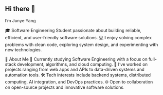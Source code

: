 ## Hi there 👋
I’m Junye Yang

🎓 Software Engineering Student passionate about building reliable, efficient, and user-friendly software solutions.
💻 I enjoy solving complex problems with clean code, exploring system design, and experimenting with new technologies.

🚀 About Me
🌱 Currently studying Software Engineering with a focus on full-stack development, algorithms, and cloud computing.
🔭 I’ve worked on projects ranging from web apps and APIs to data-driven systems and automation tools.
🛠 Tech interests include backend systems, distributed computing, AI integration, and DevOps practices.
🌐 Open to collaboration on open-source projects and innovative software solutions.
